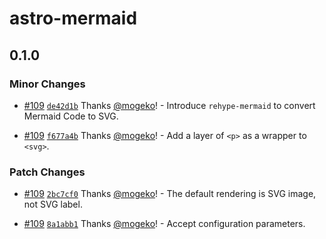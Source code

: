 # astro-mermaid

## 0.1.0

### Minor Changes

- [#109](https://github.com/mogeko/mogeko/pull/109) [`de42d1b`](https://github.com/mogeko/mogeko/commit/de42d1b44b9226d649f38bf5425336eb4690b4a4) Thanks [@mogeko](https://github.com/mogeko)! - Introduce `rehype-mermaid` to convert Mermaid Code to SVG.

- [#109](https://github.com/mogeko/mogeko/pull/109) [`f677a4b`](https://github.com/mogeko/mogeko/commit/f677a4bdc4b0a8c4d5fc46a41af9bb922da8c1e2) Thanks [@mogeko](https://github.com/mogeko)! - Add a layer of `<p>` as a wrapper to `<svg>`.

### Patch Changes

- [#109](https://github.com/mogeko/mogeko/pull/109) [`2bc7cf0`](https://github.com/mogeko/mogeko/commit/2bc7cf0a568a769ca4774c4f9a141a26f3c38c3d) Thanks [@mogeko](https://github.com/mogeko)! - The default rendering is SVG image, not SVG label.

- [#109](https://github.com/mogeko/mogeko/pull/109) [`8a1abb1`](https://github.com/mogeko/mogeko/commit/8a1abb1d2389919479ef5821fda5cfe0b883ade0) Thanks [@mogeko](https://github.com/mogeko)! - Accept configuration parameters.
